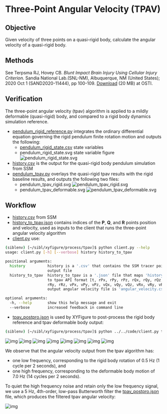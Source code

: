 # Three-Point Angular Velocity (TPAV)

## Objective

Given velocity of three points on a quasi-rigid body, calculate the angular velocity of a quasi-rigid body.

## Methods

See Terpsma RJ, Hovey CB. *Blunt Impact Brain Injury Using Cellular Injury Criterion.* Sandia National Lab.(SNL-NM), Albuquerque, NM (United States); 2020 Oct 1 (SAND2020-11444), pp 100-109.  [Download](https://www.osti.gov/servlets/purl/1716577) (20 MB) at OSTI.

## Verification

The three-point angular velocity (tpav) algorithm is applied to a mildly deformable (quasi-rigid) body, and compared to a rigid body dynamics simulation reference.

* [pendulum_rigid_reference.py](pendulum_rigid_reference.py) integrates the ordinary differential equation governing the rigid pendulum finite rotation motion and outputs the following:
  * [pendulum_rigid_state.csv](pendulum_rigid_state.csv) state variables
  * pendulum_rigid_state.svg state variable figure ![pendulum_rigid_state.svg](pendulum_rigid_state.svg)
* [history.csv](history.csv) is the output for the quasi-rigid body pendulum simulation from SSM
* [pendulum_tpav.py](pendulum_tpav.py) overlays the quasi-rigid tpav results with the rigid baseline results, and outputs the following two files:
  * pendulum_tpav_rigid.svg ![pendulum_tpav_rigid.svg](pendulum_tpav_rigid.svg) 
  * pendulum_tpav_deformable.svg ![pendulum_tpav_deformable.svg](pendulum_tpav_deformable.svg) 

## Workflow

* [history.csv](history.csv) from SSM
* [history_to_tpav.json](history_to_tpav.json) contains indices of the **P**, **Q**, and **R** points position and velocity, used as inputs to the client that runs the three-point angular velocity algorithm
* [client.py](client.py) use:

```bash
(siblenv) [~/sibl/xyfigure/process/tpav]$ python client.py --help
usage: client.py [-h] [--verbose] history history_to_tpav

positional arguments:
  history          history is a '.csv' that contains the SSM tracer points
                   output file
  history_to_tpav  history_to_tpav is a '.json' file that maps 'history.csv'
                   to tpav API format [t, rPx, rPy, rPz, rQx, rQy, rQz, rRx,
                   rRy, rRz, vPx, vPy, vPz, vQx, vQy, vQz, vRx, vRy, vRz],
                   output angular velocity file is 'angular_velocity.csv'

optional arguments:
  -h, --help       show this help message and exit
  --verbose        increased feedback in command line
```

* [tpav_postpro.json](tpav_postpro.json) is used by XYFigure to post-process the rigid body reference and tpav deformable body output:

```bash
(siblenv) [~/sibl/xyfigure/process/tpav]$ python ../../code/client.py tpav_postpro.json 
```

![img](output/rigid_angle_v_time.svg)
![img](output/rigid_angular_velocity_v_time.svg)
![img](output/rigid_tip_x_v_time.svg)
![img](output/rigid_tip_y_v_time.svg)
![img](output/rigid_deformable_angle_v_time.svg)
![img](output/rigid_deformable_angular_velocity_v_time.svg)
![img](output/rigid_deformable_tip_x_v_time.svg)
![img](output/rigid_deformable_tip_y_v_time.svg)

We observe that the angular velocity output from the tpav algorithm has:

* one low frequency, corresponding to the rigid body rotation of 0.5 Hz (1 cycle per 2 seconds), and 
* one high frequency, corresponding to the deformable body motion of 7.0 Hz (14 cycles per 2 seconds).  

To quiet the high frequency noise and retain only the low frequency signal, we use a 5 Hz, 4th-order, low-pass Butterworth filter the [tpav_postpro.json](tpav_postpro.json) file, which produces the filtered tpav angular velocity:

![img](output/rigid_deformable_angular_velocity_filtered_v_time.svg)
